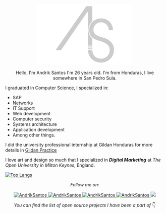 <div align="center">
	<img src="assets/img/logo.png" width="300px" alt="Andrik Santos">
    <p>Hello, I'm Andrik Santos I'm 26 years old. I'm from Honduras, I live somewhere in San Pedro Sula.</p>

</div>


I graduated in Computer Science, I specialized in:

* SAP
* Networks
* IT Support
* Web development
* Computer security
* Systems architecture
* Application development
* Among other things.

I did the university professional internship at Gildan Honduras for more details in [Gildan Practice](https://andriksantos.github.io/GildanPractice/)

I love art and design so much that I specialized in ___Digital Marketing___ at _The Open University in Milton Keynes_, England.

[![Top Langs](https://github-readme-stats.vercel.app/api/top-langs/?username=andriksantos&layout=compact)](https://github.com/andriksantos/github-readme-stats)

<div align="center">

_Follow me on:_
<p>

<a href="https://www.facebook.com/andrik.rsm">
    <img src="https://img.shields.io/badge/Facebook-andrik.rsm-blue" alt="AndrikSantos">
</a>

<a href="https://www.instagram.com/andriksantos1">
    <img src="https://img.shields.io/badge/Instagram-andriksantos12-ff69b4" alt="AndrikSantos">
</a>

<a href="https://www.linkedin.com/in/andriksantos">
    <img src="https://img.shields.io/badge/Linkedin-andriksantos-blue" alt="AndrikSantos">
</a>

<a href="https://andriksantos.github.io">
    <img src="https://img.shields.io/badge/WebSite-andriksantos.github.io-lightgray" alt="AndrikSantos">
</a>

<img src="https://img.shields.io/github/followers/andriksantos?style=social">

</p>

_You can find the list of open source projects I have been a part of_ 👇

</div>